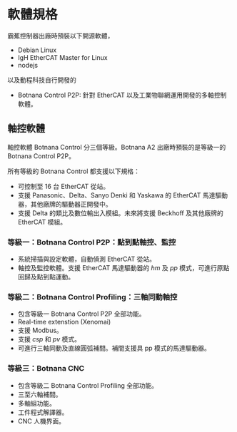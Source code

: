 # 軟體規格

霸蕉控制器出廠時預裝以下開源軟體，

* Debian Linux
* IgH EtherCAT Master for Linux
* nodejs

以及動程科技自行開發的

* Botnana Control P2P: 針對 EtherCAT 以及工業物聯網運用開發的多軸控制軟體。

## 軸控軟體

軸控軟體 Botnana Control 分三個等級。Botnana A2 出廠時預裝的是等級一的 Botnana Control P2P。

所有等級的 Botnana Control 都支援以下規格：

* 可控制至 16 台 EtherCAT 從站。
* 支援 Panasonic、Delta、Sanyo Denki 和 Yaskawa 的 EtherCAT 馬達驅動器，其他廠牌的驅動器正開發中。
* 支援 Delta 的類比及數位輸出入模組。未來將支援 Beckhoff 及其他廠牌的 EtherCAT 模組。

### 等級一：Botnana Control P2P：點到點軸控、監控

* 系統掃描與設定軟體，自動偵測 EtherCAT 從站。
* 軸控及監控軟體。支援 EtherCAT 馬達驅動器的 *hm* 及 *pp* 模式，可進行原點回歸及點到點運動。

### 等級二：Botnana Control Profiling：三軸同動軸控

* 包含等級一 Botnana Control P2P 全部功能。
* Real-time extenstion (Xenomai)
* 支援 Modbus。
* 支援 *csp* 和 *pv* 模式。
* 可進行三軸同動及直線圓弧補間。補間支援具 pp 模式的馬達驅動器。

### 等級三：Botnana CNC

* 包含等級二 Botnana Control Profiling 全部功能。
* 三至六軸補間。
* 多軸組功能。
* 工件程式解譯器。
* CNC 人機界面。